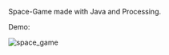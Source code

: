 Space-Game made with Java and Processing.

Demo:

![space_game](https://user-images.githubusercontent.com/59008367/84734287-cd2b0c00-afa0-11ea-9639-213d3e824985.gif)
